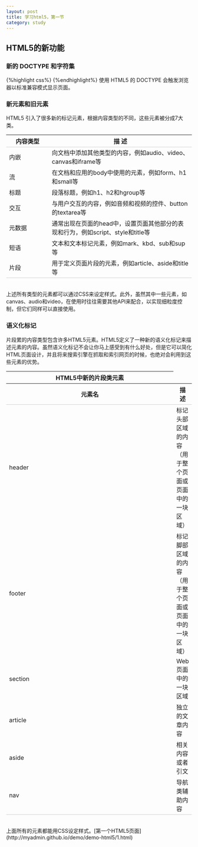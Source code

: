 ```yaml
---
layout: post
title: 学习html5，第一节
category: study
---
```


<h2>HTML5的新功能</h2>

<h3>新的 DOCTYPE 和字符集</h3>
{%highlight css%}
<!DOCTYPE html>
<meta charset="utf-8">
{%endhighlight%}
使用 HTML5 的 DOCTYPE 会触发浏览器以标准兼容模式显示页面。

<h3>新元素和旧元素</h3>
HTML5 引入了很多新的标记元素，根据内容类型的不同，这些元素被分成7大类。
<table>
	<tr style="border-bottom: 1px solid #ccc; border-top: 1px solid #ccc;">
		<th style="width: 100px;">内容类型</th>
		<th>描  述</th>
	</tr>
	<tr>
		<td>内嵌</td>
		<td>向文档中添加其他类型的内容，例如audio、video、canvas和iframe等</td>
	</tr>
	<tr>
		<td>流</td>
		<td>在文档和应用的body中使用的元素，例如form、h1和small等</td>
	</tr>
	<tr>
		<td>标题</td>
		<td>段落标题，例如h1、h2和hgroup等</td>
	</tr>
	<tr>
		<td>交互</td>
		<td>与用户交互的内容，例如音频和视频的控件、button的textarea等</td>
	</tr>
	<tr>
		<td>元数据</td>
		<td>通常出现在页面的head中，设置页面其他部分的表现和行为，例如script、style和title等</td>
	</tr>
	<tr>
		<td>短语</td>
		<td>文本和文本标记元素，例如mark、kbd、sub和sup等</td>
	</tr>
	<tr style="border-bottom: 1px solid #ccc;">
		<td>片段</td>
		<td>用于定义页面片段的元素，例如article、aside和title等</td>
	</tr>
</table>
<br />
上述所有类型的元素都可以通过CSS来设定样式。此外，虽然其中一些元素，如canvas、audio和video，在使用时往往需要其他API来配合，以实现细粒度控制，但它们同样可以直接使用。

<h3>语义化标记</h3>
片段累的内容类型包含许多HTML5元素。HTML5定义了一种新的语义化标记来描述元素的内容。虽然语义化标记不会让你马上感受到有什么好处，但是它可以简化HTML页面设计，并且将来搜索引擎在抓取和索引网页的时候，也绝对会利用到这些元素的优势。

<table>
	<thead>
		<tr style="text-align: center;">
			<th style="width: 597px;">HTML5中新的片段类元素</th>
		</tr>
	</thead>
	<tbody>
		<tr style="border-bottom: 1px solid #ccc; border-top: 1px solid #ccc;">
			<th>元素名</th>
			<th>描  述</th>
		</tr>
		<tr>
			<td>header</td>
			<td>标记头部区域的内容（用于整个页面或页面中的一块区域）</td>
		</tr>
		<tr>
			<td>footer</td>
			<td>标记脚部区域的内容（用于整个页面或页面中的一块区域）</td>
		</tr>
		<tr>
			<td>section</td>
			<td>Web页面中的一块区域</td>
		</tr>
		<tr>
			<td>article</td>
			<td>独立的文章内容</td>
		</tr>
		<tr>
			<td>aside</td>
			<td>相关内容或者引文</td>
		</tr>
		<tr style="border-bottom: 1px solid #ccc;">
			<td>nav</td>
			<td>导航类辅助内容</td>
		</tr>
	</tbody>
</table>
<br />
上面所有的元素都能用CSS设定样式。[第一个HTML5页面](http://myadmin.github.io/demo/demo-html5/1.html)